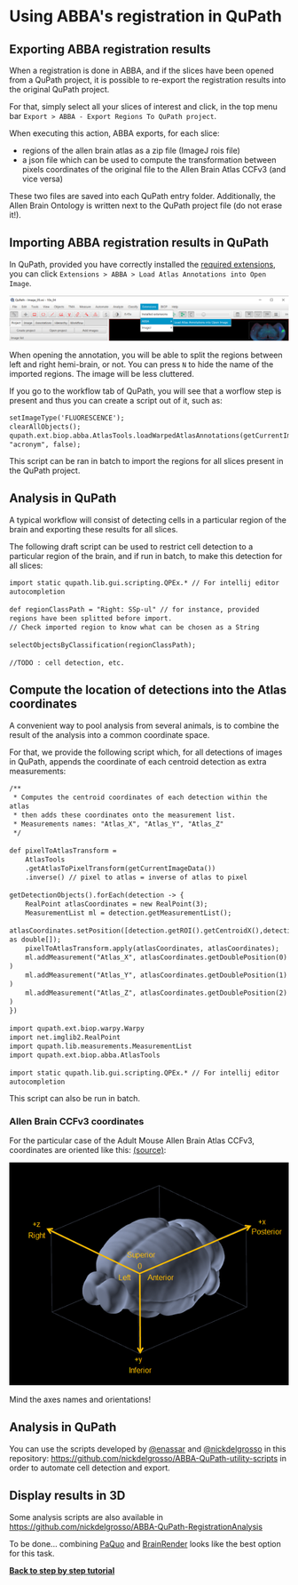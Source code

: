 # Using ABBA's registration in QuPath

## Exporting ABBA registration results
When a registration is done in ABBA, and if the slices have been opened from a QuPath project, it is possible to re-export the registration results into the original QuPath project.

For that, simply select all your slices of interest and click, in the top menu bar `Export > ABBA - Export Regions To QuPath project`.

When executing this action, ABBA exports, for each slice:
* regions of the allen brain atlas as a zip file (ImageJ rois file)
* a json file which can be used to compute the transformation between pixels coordinates of the original file to the Allen Brain Atlas CCFv3 (and vice versa)

These two files are saved into each QuPath entry folder. Additionally, the Allen Brain Ontology is written next to the QuPath project file (do not erase it!).

## Importing ABBA registration results in QuPath

In QuPath, provided you have correctly installed the [required extensions](installation.md), you can click `Extensions > ABBA > Load Atlas Annotations into Open Image`.

![Load annotation](assets/img/qupath_import_atlas_regions.png)

When opening the annotation, you will be able to split the regions between left and right hemi-brain, or not. You can press `N` to hide the name of the imported regions. The image will be less cluttered.

If you go to the workflow tab of QuPath, you will see that a worflow step is present and thus you can create a script out of it, such as:

```
setImageType('FLUORESCENCE');
clearAllObjects();
qupath.ext.biop.abba.AtlasTools.loadWarpedAtlasAnnotations(getCurrentImageData(), "acronym", false);
```

This script can be ran in batch to import the regions for all slices present in the QuPath project.

## Analysis in QuPath

A typical workflow will consist of detecting cells in a particular region of the brain and exporting these results for all slices.

The following draft script can be used to restrict cell detection to a particular region of the brain, and if run in batch, to make this detection for all slices:

```
import static qupath.lib.gui.scripting.QPEx.* // For intellij editor autocompletion

def regionClassPath = "Right: SSp-ul" // for instance, provided regions have been splitted before import. 
// Check imported region to know what can be chosen as a String

selectObjectsByClassification(regionClassPath);

//TODO : cell detection, etc.

```

## Compute the location of detections into the Atlas coordinates

A convenient way to pool analysis from several animals, is to combine the result of the analysis into a common coordinate space.

For that, we provide the following script which, for all detections of images in QuPath, appends the coordinate of each centroid detection as extra measurements:

```
/**
 * Computes the centroid coordinates of each detection within the atlas
 * then adds these coordinates onto the measurement list.
 * Measurements names: "Atlas_X", "Atlas_Y", "Atlas_Z"
 */

def pixelToAtlasTransform = 
    AtlasTools
    .getAtlasToPixelTransform(getCurrentImageData())
    .inverse() // pixel to atlas = inverse of atlas to pixel

getDetectionObjects().forEach(detection -> {
    RealPoint atlasCoordinates = new RealPoint(3);
    MeasurementList ml = detection.getMeasurementList();
    atlasCoordinates.setPosition([detection.getROI().getCentroidX(),detection.getROI().getCentroidY(),0] as double[]);
    pixelToAtlasTransform.apply(atlasCoordinates, atlasCoordinates);
    ml.addMeasurement("Atlas_X", atlasCoordinates.getDoublePosition(0) )
    ml.addMeasurement("Atlas_Y", atlasCoordinates.getDoublePosition(1) )
    ml.addMeasurement("Atlas_Z", atlasCoordinates.getDoublePosition(2) )
})

import qupath.ext.biop.warpy.Warpy
import net.imglib2.RealPoint
import qupath.lib.measurements.MeasurementList
import qupath.ext.biop.abba.AtlasTools

import static qupath.lib.gui.scripting.QPEx.* // For intellij editor autocompletion
```

This script can also be run in batch.

### Allen Brain CCFv3 coordinates

For the particular case of the Adult Mouse Allen Brain Atlas CCFv3, coordinates are oriented like this: [(source)](http://help.brain-map.org/download/attachments/5308472/3DOrientation.png?version=1&modificationDate=1368132564812&api=v2):

![img.png](assets/img/ccfv3.png)

Mind the axes names and orientations!

## Analysis in QuPath

You can use the scripts developed by [@enassar](https://github.com/enassar) and [@nickdelgrosso](https://github.com/nickdelgrosso) in this repository: https://github.com/nickdelgrosso/ABBA-QuPath-utility-scripts in order to automate cell detection and export.

## Display results in 3D

Some analysis scripts are also available in https://github.com/nickdelgrosso/ABBA-QuPath-RegistrationAnalysis

To be done... combining [PaQuo](https://paquo.readthedocs.io/en/latest/quickstart.html) and [BrainRender](https://github.com/brainglobe/brainrender) looks like the best option for this task. 

[**Back to step by step tutorial**](usage.md)
